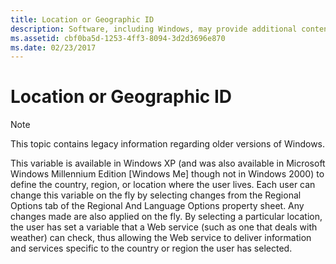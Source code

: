```yaml
---
title: Location or Geographic ID
description: Software, including Windows, may provide additional content for a particular location. Some services provide local info such as news and weather.
ms.assetid: cbf0ba5d-1253-4ff3-8094-3d2d3696e870
ms.date: 02/23/2017
---
```


# Location or Geographic ID

> [!NOTE]
> This topic contains legacy information regarding older versions of Windows.

This variable is available in Windows XP (and was also available in Microsoft Windows Millennium Edition \[Windows Me\] though not in Windows 2000) to define the country, region, or location where the user lives. Each user can change this variable on the fly by selecting changes from the Regional Options tab of the Regional And Language Options property sheet. Any changes made are also applied on the fly. By selecting a particular location, the user has set a variable that a Web service (such as one that deals with weather) can check, thus allowing the Web service to deliver information and services specific to the country or region the user has selected.

